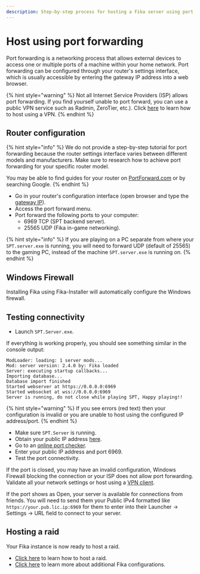 ```yaml
---
description: Step-by-step process for hosting a Fika server using port forwarding.
---
```


# Host using port forwarding

Port forwarding is a networking process that allows external devices to access one or multiple ports of a machine within your home network. Port forwarding can be configured through your router's settings interface, which is usually accessible by entering the gateway IP address into a web browser.

{% hint style="warning" %}
Not all Internet Service Providers (ISP) allows port forwarding. If you find yourself unable to port forward, you can use a public VPN service such as Radmin, ZeroTier, etc.). Click [here](host-using-a-vpn.md) to learn how to host using a VPN.
{% endhint %}

## Router configuration

{% hint style="info" %}
We do not provide a step-by-step tutorial for port forwarding because the router settings interface varies between different models and manufacturers. Make sure to research how to achieve port forwarding for your specific router model.

You may be able to find guides for your router on [PortForward.com](https://portforward.com/) or by searching Google.
{% endhint %}

* Go in your router's configuration interface (open browser and type the [gateway IP](https://www.whatismyip.com/finding-your-default-gateway-address/)).
* Access the port forward menu.
* Port forward the following ports to your computer:
  * 6969 TCP (SPT backend server).
  * 25565 UDP (Fika in-game networking).

{% hint style="info" %}
If you are playing on a PC separate from where your `SPT.server.exe` is running, you will need to forward UDP (default of 25565) to the gaming PC, instead of the machine `SPT.server.exe` is running on.
{% endhint %}

## Windows Firewall

Installing Fika using Fika-Installer will automatically configure the Windows firewall.

## Testing connectivity

* Launch `SPT.Server.exe`.

If everything is working properly, you should see something similar in the console output:

```
ModLoader: loading: 1 server mods...
Mod: server version: 2.4.0 by: Fika loaded
Server: executing startup callbacks...
Importing database...
Database import finished
Started webserver at https://0.0.0.0:6969
Started websocket at wss://0.0.0.0:6969
Server is running, do not close while playing SPT, Happy playing!!
```

{% hint style="warning" %}
If you see errors (red text) then your configuration is invalid or you are unable to host using the configured IP address/port.
{% endhint %}

* Make sure `SPT.Server` is running.
* Obtain your public IP address [here](https://api.ipify.org/).
* Go to an [online port checker](https://portchecker.co).
* Enter your public IP address and port 6969.
* Test the port connectivity.

If the port is closed, you may have an invalid configuration, Windows Firewall blocking the connection or your ISP does not allow port forwarding. Validate all your network settings or host using a [VPN client](host-using-a-vpn.md).

If the port shows as Open, your server is available for connections from friends. You will need to send them your Public IPv4 formatted like `https://your.pub.lic.ip:6969` for them to enter into their Launcher -> Settings -> URL field to connect to your server.

## Hosting a raid

Your Fika instance is now ready to host a raid.

* [Click here](../playing-fika.md#hosting-a-raid) to learn how to host a raid.
* [Click here](../fika-configuration/) to learn more about additional Fika configurations.
